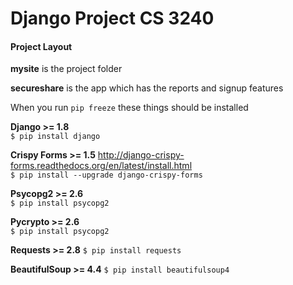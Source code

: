 # Django Project CS 3240
#### Project Layout

**mysite** is the project folder 

**secureshare** is the app which has the reports and signup features

When you run ```pip freeze``` these things should be installed

**Django >= 1.8** <br>
```$ pip install django```

**Crispy Forms >= 1.5** http://django-crispy-forms.readthedocs.org/en/latest/install.html <br>
```$ pip install --upgrade django-crispy-forms```

**Psycopg2 >= 2.6** <br>
```$ pip install psycopg2```

**Pycrypto >= 2.6** <br>
```$ pip install psycopg2```

**Requests >= 2.8**
```$ pip install requests```

**BeautifulSoup >= 4.4**
```$ pip install beautifulsoup4``` 









